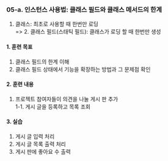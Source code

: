 ### **05-a. 인스턴스 사용법: 클래스 필드와 클래스 메서드의 한계**<br>
1. 클래스: 최초로 사용할 때 한번만 로딩<br>
=> 2. 클래스 필드(스태틱 필드): 클래스가 로딩 할 때 한번만 생성<br>

#### **1. 훈련 목표**<br>
1. 클래스 필드의 한계 이해<br>
2. 클래스 필드 상태에서 기능을 확장하는 방법과 그 문제점 확인<br>

#### **2. 훈련 내용**<br>
1. 프로젝트 참여자들이 의견을 나눌 게시 판 추가<br>
1-1. 게시 글을 등록하고 목록 조회<br>

#### **3. 실습**<br>
1. 게시 글 입력 처리<br>
2. 게시 글 목록 출력 처리<br>
3. 게시 판에 좋아요 수 출력<br>
